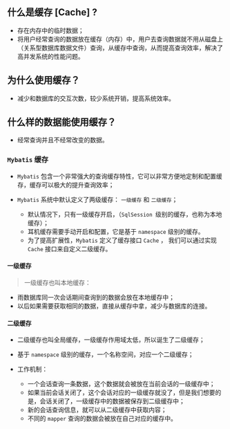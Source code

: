 ## 什么是缓存 [Cache] ?
* 存在内存中的临时数据；
* 将用户经常查询的数据放在缓存（内存）中，用户去查询数据就不用从磁盘上（关系型数据库数据文件）查询，从缓存中查询，从而提高查询效率，解决了高并发系统的性能问题。

## 为什么使用缓存？
* 减少和数据库的交互次数，较少系统开销，提高系统效率。

## 什么样的数据能使用缓存？
* 经常查询并且不经常改变的数据。

### `Mybatis` 缓存
* `Mybatis` 包含一个非常强大的查询缓存特性，它可以非常方便地定制和配置缓存，缓存可以极大的提升查询效率；
* `Mybatis` 系统中默认定义了两级缓存： `一级缓存` 和 `二级缓存`；
      
    * 默认情况下，只有一级缓存开启，（`SqlSession `级别的缓存，也称为本地缓存）；
    * 耳机缓存需要手动开启和配置，它是基于 `namespace` 级别的缓存。
    * 为了提高扩展性，`Mybatis` 定义了缓存接口 `Cache` ， 我们可以通过实现 `Cache` 接口来自定义二级缓存。

#### 一级缓存
> 一级缓存也叫本地缓存：

* 雨数据库同一次会话期间查询到的数据会放在本地缓存中；
* 以后如果需要获取相同的数据，直接从缓存中拿，减少与数据库的连接。


#### 二级缓存
* 二级缓存也叫全局缓存，一级缓存作用域太低，所以诞生了二级缓存；
* 基于 `namespace` 级别的缓存，一个名称空间，对应一个二级缓存；
* 工作机制：

    * 一个会话查询一条数据，这个数据就会被放在当前会话的一级缓存中；
    * 如果当前会话关闭了，这个会话对应的一级缓存就没了，但是我们想要的是，会话关闭了，一级缓存中的数据被保存到二级缓存中；
    * 新的会话查询信息，就可以从二级缓存中获取内容；
    * 不同的 `mapper` 查询的数据会被放在自己对应的缓存中。